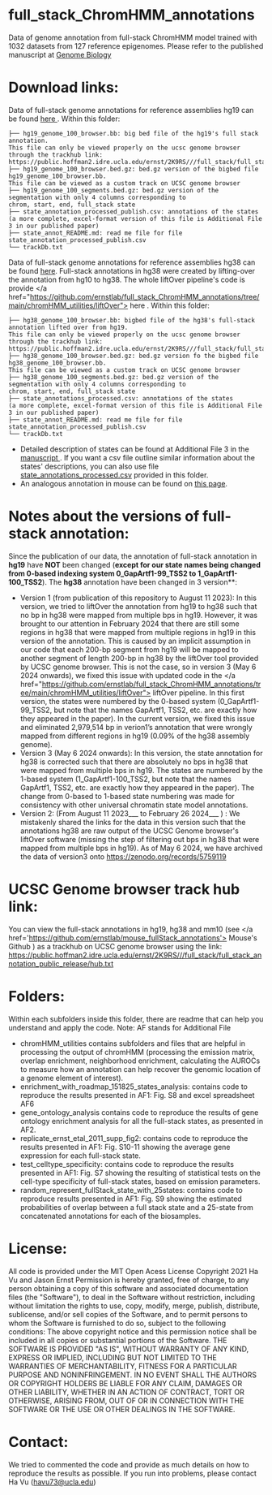 
# full_stack_ChromHMM_annotations
Data of genome annotation from full-stack ChromHMM model trained with 1032 datasets from 127 reference epigenomes. Please refer to the published manuscript at <a href="https://genomebiology.biomedcentral.com/articles/10.1186/s13059-021-02572-z"> Genome Biology </a>
# Download links:
Data of full-stack genome annotations for reference assemblies hg19 can be found <a href="https://public.hoffman2.idre.ucla.edu/ernst/2K9RS//full_stack/full_stack_annotation_public_release/hg38"> here </a>. Within this folder:
```
├── hg19_genome_100_browser.bb: big bed file of the hg19's full stack annotation. 
This file can only be viewed properly on the ucsc genome browser through the trackhub link:
https://public.hoffman2.idre.ucla.edu/ernst/2K9RS///full_stack/full_stack_annotation_public_release/hub.txt
├── hg19_genome_100_browser.bed.gz: bed.gz version of the bigbed file hg19_genome_100_browser.bb. 
This file can be viewed as a custom track on UCSC genome browser
├── hg19_genome_100_segments.bed.gz: bed.gz version of the segmentation with only 4 columns corresponding to 
chrom, start, end, full_stack state
├── state_annotation_processed_publish.csv: annotations of the states 
(a more complete, excel-format version of this file is Additional File 3 in our published paper) 
├── state_annot_README.md: read me file for file state_annotation_processed_publish.csv
└── trackDb.txt
```
Data of full-stack genome annotations for reference assemblies hg38 can be found <a href="https://public.hoffman2.idre.ucla.edu/ernst/2K9RS//full_stack/full_stack_annotation_public_release/hg38"> here</a>. Full-stack annotations in hg38 were created by lifting-over the annotation from hg10 to hg38. The whole liftOver pipeline's code is provide </a href="https://github.com/ernstlab/full_stack_ChromHMM_annotations/tree/main/chromHMM_utilities/liftOver"> here </a>. Within this folder:
```
├── hg38_genome_100_browser.bb: bigbed file of the hg38's full-stack annotation lifted over from hg19. 
This file can only be viewed properly on the ucsc genome browser through the trackhub link:
https://public.hoffman2.idre.ucla.edu/ernst/2K9RS///full_stack/full_stack_annotation_public_release/hub.txt
├── hg38_genome_100_browser.bed.gz: bed.gz version fo the bigbed file hg38_genome_100_browser.bb. 
This file can be viewed as a custom track on UCSC genome browser
├── hg38_genome_100_segments.bed.gz: bed.gz version of the segmentation with only 4 columns corresponding to 
chrom, start, end, full_stack state
├── state_annotations_processed.csv: annotations of the states 
(a more complete, excel-format version of this file is Additional File 3 in our published paper)
├── state_annot_README.md: read me file for file state_annotation_processed_publish.csv
└── trackDb.txt
```
- Detailed description of states can be found at Additional File 3 in the  <a href="https://genomebiology.biomedcentral.com/articles/10.1186/s13059-021-02572-z"> manuscript </a>. If you want a csv file outline similar information about the states' descriptions, you can also use file <a href="https://public.hoffman2.idre.ucla.edu/ernst/UUKP7/state_annotations_processed.csv">state_annotations_processed.csv</a> provided in this folder.
- An analogous annotation in mouse can be found on <a href="https://github.com/ernstlab/mouse_fullStack_annotations">this page</a>.
# Notes about the versions of full-stack annotation:
Since the publication of our data, the annotation of full-stack annotation in **hg19** have **NOT** been changed (__except for our state names being changed from 0-based indexing system 0_GapArtf1-99_TSS2 to 1_GapArtf1-100_TSS2__). The **hg38** annotation have been changed in 3 version**: 
- Version 1 (from publication of this repository to August 11 2023): In this version, we tried to liftOver the annotation from hg19 to hg38 such that no bp in hg38 were mapped from multiple bps in hg19. However, it was brought to our attention in February 2024 that there are still some regions in hg38 that were mapped from multiple regions in hg19 in this version of the annotation. This is caused by an implicit assumption in our code that each 200-bp segment from hg19 will be mapped to another segment of length 200-bp in hg38 by the liftOver tool provided by UCSC genome browser. This is not the case, so in version 3 (May 6 2024 onwards), we fixed this issue with updated code in the </a href="https://github.com/ernstlab/full_stack_ChromHMM_annotations/tree/main/chromHMM_utilities/liftOver"> liftOver pipeline</a>. In this first version, the states were numbered by the 0-based system (0_GapArtf1-99_TSS2, but note that the names GapArtf1, TSS2, etc. are exactly how they appeared in the paper). In the current version, we fixed this issue and eliminated 2,979,514 bp in verion1’s annotation that were wrongly mapped from different regions in hg19 (0.09% of the hg38 assembly genome). 
- Version 3 (May 6 2024 onwards): In this version, the state annotation for hg38 is corrected such that there are absolutely no bps in hg38 that were mapped from multiple bps in hg19. The states are numbered by the 1-based system (1_GapArtf1-100_TSS2, but note that the names GapArtf1, TSS2, etc. are exactly how they appeared in the paper). The change from 0-based to 1-based state numbering was made for consistency with other universal chromatin state model annotations. 
- Version 2: (From August 11 2023___ to February 26 2024___ ) : We mistakenly shared the links for the data in this version such that the annotations hg38 are raw output of the UCSC Genome browser's liftOver software (missing the step of filtering out bps in hg38 that were mapped from multiple bps in hg19). 
As of May 6 2024, we have archived the data of version3 onto https://zenodo.org/records/5759119
# UCSC Genome browser track hub link:
You can view the full-stack annotations in hg19, hg38 and mm10 (see </a href='https://github.com/ernstlab/mouse_fullStack_annotations'> Mouse's Github </a>) as a trackhub on UCSC genome browser using the link: https://public.hoffman2.idre.ucla.edu/ernst/2K9RS///full_stack/full_stack_annotation_public_release/hub.txt
# Folders:
Within each subfolders inside this folder, there are readme that can help you understand and apply the code. Note: AF stands for Additional File
- chromHMM_utilities contains subfolders and files that are helpful in processing the output of chromHMM (processing the emission matrix, overlap enrichment, neighborhood enrichment, calculating the AUROCs to measure how an annotation can help recover the genomic location of a genome element of interest). 
- enrichment_with_roadmap_151825_states_analysis: contains code to reproduce the results presented in AF1: Fig. S8 and excel spreadsheet AF6
- gene_ontology_analysis contains code to reproduce the results of gene ontology enrichment analysis for all the full-stack states, as presented in AF2.
- replicate_ernst_etal_2011_supp_fig2: contains code to reproduce the results presented in AF1: Fig. S10-11 showing the average gene expression for each full-stack state.
- test_celltype_specificity: contains code to reproduce the results presented in AF1: Fig. S7 showing the resulting of statistical tests on the cell-type specificity of full-stack states, based on emission parameters.
- random_represent_fullStack_state_with_25states: contains code to reproduce results presented in AF1: Fig. S9 showing the estimated probabilities of overlap between a full stack state and a 25-state from concatenated annotations for each of the biosamples. 
# License:
All code is provided under the MIT Open Acess License
Copyright 2021 Ha Vu and Jason Ernst
Permission is hereby granted, free of charge, to any person obtaining a copy of this software and associated documentation files (the "Software"), to deal in the Software without restriction, including without limitation the rights to use, copy, modify, merge, publish, distribute, sublicense, and/or sell copies of the Software, and to permit persons to whom the Software is furnished to do so, subject to the following conditions:
The above copyright notice and this permission notice shall be included in all copies or substantial portions of the Software.
THE SOFTWARE IS PROVIDED "AS IS", WITHOUT WARRANTY OF ANY KIND, EXPRESS OR IMPLIED, INCLUDING BUT NOT LIMITED TO THE WARRANTIES OF MERCHANTABILITY, FITNESS FOR A PARTICULAR PURPOSE AND NONINFRINGEMENT. IN NO EVENT SHALL THE AUTHORS OR COPYRIGHT HOLDERS BE LIABLE FOR ANY CLAIM, DAMAGES OR OTHER LIABILITY, WHETHER IN AN ACTION OF CONTRACT, TORT OR OTHERWISE, ARISING FROM, OUT OF OR IN CONNECTION WITH THE SOFTWARE OR THE USE OR OTHER DEALINGS IN THE SOFTWARE.
# Contact:
We tried to commented the code and provide as much details on how to reproduce the results as possible. If you run into problems, please contact Ha Vu (havu73@ucla.edu) 

